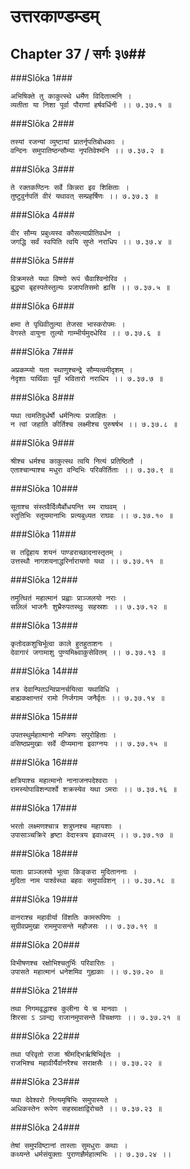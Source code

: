 उत्तरकाण्डम्डम्
===============================


## Chapter 37  / सर्गः ३७##


###Slōka 1###


    अभिषिक्ते तु काकुत्स्थे धर्मेण विदितात्मनि ।
    व्यतीता या निशा पूर्वा पौराणां हर्षवर्धिनी ।। ७.३७.१ ॥


###Slōka 2###


    तस्यां रजन्यां व्युष्टायां प्रातर्नृपतिबोधकाः ।
    वन्दिनः समुपातिष्ठन्सौम्या नृपतिवेश्मनि ।। ७.३७.२ ॥


###Slōka 3###


    ते रक्तकण्ठिनः सर्वे किन्नरा इव शिक्षिताः ।
    तुष्टुवुर्नपतिं वीरं यथावत् सम्प्रहर्षिणः ।। ७.३७.३ ॥


###Slōka 4###


    वीर सौम्य प्रबुध्यस्व कौसल्याप्रीतिवर्धन ।
    जगद्धि सर्वं स्वपिति त्वयि सुप्ते नराधिप ।। ७.३७.४ ॥


###Slōka 5###


    विक्रमस्ते यथा विष्णो रूपं चैवाश्विनोरिव ।
    बुद्ध्या बृहस्पतेस्तुल्यः प्रजापतिसमो ह्यसि ।। ७.३७.५ ॥


###Slōka 6###


    क्षमा ते पृथिवीतुल्या तेजसा भास्करोपमः ।
    वेगस्ते वायुना तुल्यो गाम्भीर्यमुदधेरिव ।। ७.३७.६ ॥


###Slōka 7###


    अप्रकम्प्यो यता स्थाणुश्चन्द्रे सौम्यत्वमीदृशम् ।
    नेदृशाः पार्थिवाः पूर्वं भवितारो नराधिप ।। ७.३७.७ ॥


###Slōka 8###


    यथा त्वमतिदुर्धर्षो धर्मनित्यः प्रजाहितः ।
    न त्वां जहाति कीर्तिश्च लक्ष्मीश्च पुरुषर्षभ ।। ७.३७.८ ॥


###Slōka 9###


    श्रीश्च धर्मश्च काकुत्स्थ त्वयि नित्यं प्रतिष्ठितौ ।
    एताश्चान्याश्च मधुरा वन्दिभिः परिकीर्तिताः ।। ७.३७.९ ॥


###Slōka 10###


    सूताश्च संस्तवैर्दिव्यैर्बोधयन्ति स्म राघवम् ।
    स्तुतिभिः स्तूयमानाभिः प्रत्यबुध्यत राघवः ।। ७.३७.१० ॥


###Slōka 11###


    स तद्विहाय शयनं पाण्डराच्छादनास्तृतम् ।
    उत्तस्थौ नागशयनाद्धरिर्नारायणो यथा ।। ७.३७.११ ॥


###Slōka 12###


    तमुत्थितं महात्मानं प्रह्वाः प्राञ्जलयो नराः ।
    सलिलं भाजनैः शुभ्रैरुपतस्थुः सहस्रशः ।। ७.३७.१२ ॥


###Slōka 13###


    कृतोदकशुचिर्भूत्वा काले हुतहुताशनः ।
    देवागारं जगामाशु पुण्यमिक्ष्वाकुसेवितम् ।। ७.३७.१३ ॥


###Slōka 14###


    तत्र देवान्पितऽन्विप्रानर्चयित्वा यथाविधि ।
    बाह्यकक्षान्तरं रामो निर्जगाम जनैर्वृतः ।। ७.३७.१४ ॥


###Slōka 15###


    उपतस्थुर्महात्मानो मन्त्रिणः सपुरोहिताः ।
    वसिष्ठप्रमुखाः सर्वे दीप्यमाना इवाग्नयः ।। ७.३७.१५ ॥


###Slōka 16###


    क्षत्रियाश्च महात्मानो नानाजनपदेश्वराः ।
    रामस्योपाविशन्पार्श्वे शक्रस्येव यथा ऽमराः ।। ७.३७.१६ ॥


###Slōka 17###


    भरतो लक्ष्मणश्चात्र शत्रुघ्नश्च महायशाः ।
    उपासाञ्चक्रिरे हृष्टा वेदास्त्रय इवाध्वरम् ।। ७.३७.१७ ॥


###Slōka 18###


    याताः प्राञ्जलयो भूत्वा किङ्करा मुदिताननाः ।
    मुदिता नाम पार्श्वस्था बहवः समुपाविशन् ।। ७.३७.१८ ॥


###Slōka 19###


    वानराश्च महावीर्या विंशतिः कामरूपिणः ।
    सुग्रीवप्रमुखा राममुपासन्ते महौजसः ।। ७.३७.१९ ॥


###Slōka 20###


    विभीषणश्च रक्षोभिश्चतुर्भिः परिवारितः ।
    उपासते महात्मानं धनेशमिव गुह्यकाः ।। ७.३७.२० ॥


###Slōka 21###


    तथा निगमवृद्धाश्च कुलीना ये च मानवाः ।
    शिरसा ऽ ऽवन्द्य राजानमुपासन्ते विचक्षणाः ।। ७.३७.२१ ॥


###Slōka 22###


    तथा परिवृतो राजा श्रीमद्भिर्ऋषिभिर्वृतः ।
    राजभिश्च महावीर्यैर्वानरैश्च सराक्षसैः ।। ७.३७.२२ ॥


###Slōka 23###


    यथा देवेश्वरो नित्यमृषिभिः समुपास्यते ।
    अधिकस्तेन रूपेण सहस्राक्षाद्विरोचते ।। ७.३७.२३ ॥


###Slōka 24###


    तेषां समुपविष्टानां तास्ताः सुमधुराः कथाः ।
    कथ्यन्ते धर्मसंयुक्ताः पुराणज्ञैर्महात्मभिः ।। ७.३७.२४ ।।


